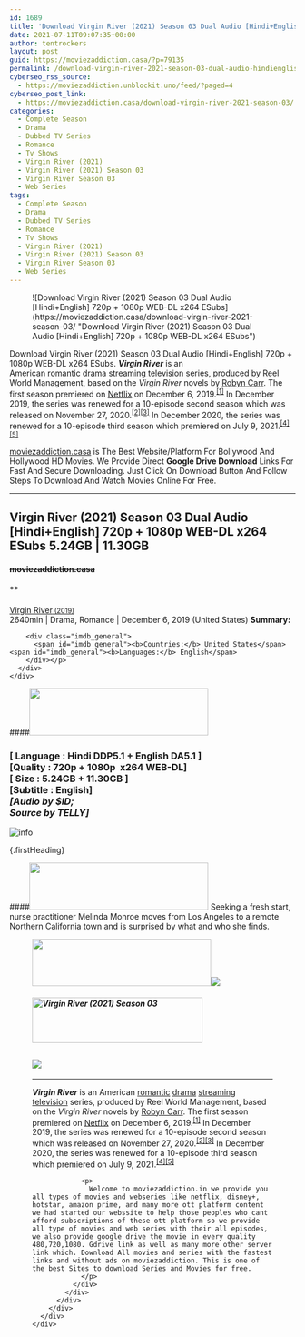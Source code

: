 ```yaml
---
id: 1689
title: 'Download Virgin River (2021) Season 03 Dual Audio [Hindi+English] 720p + 1080p WEB-DL x264 ESubs'
date: 2021-07-11T09:07:35+00:00
author: tentrockers
layout: post
guid: https://moviezaddiction.casa/?p=79135
permalink: /download-virgin-river-2021-season-03-dual-audio-hindienglish-720p-1080p-web-dl-x264-esubs/
cyberseo_rss_source:
  - https://moviezaddiction.unblockit.uno/feed/?paged=4
cyberseo_post_link:
  - https://moviezaddiction.casa/download-virgin-river-2021-season-03/
categories:
  - Complete Season
  - Drama
  - Dubbed TV Series
  - Romance
  - Tv Shows
  - Virgin River (2021)
  - Virgin River (2021) Season 03
  - Virgin River Season 03
  - Web Series
tags:
  - Complete Season
  - Drama
  - Dubbed TV Series
  - Romance
  - Tv Shows
  - Virgin River (2021)
  - Virgin River (2021) Season 03
  - Virgin River Season 03
  - Web Series
---
```

<figure class="entry-thumbnail">![Download Virgin River (2021) Season 03 Dual Audio [Hindi+English] 720p + 1080p WEB-DL x264 ESubs](https://moviezaddiction.casa/download-virgin-river-2021-season-03/ "Download Virgin River (2021) Season 03 Dual Audio [Hindi+English] 720p + 1080p WEB-DL x264 ESubs")  
</figure> 

Download Virgin River (2021) Season 03 Dual Audio [Hindi+English] 720p + 1080p WEB-DL x264 ESubs. _**Virgin River**_&nbsp;is an American&nbsp;[romantic](https://en.wikipedia.org/wiki/Romance_film "Romance film")&nbsp;[drama](https://en.wikipedia.org/wiki/Drama_(film_and_television) "Drama (film and television)")&nbsp;<a title href="https://en.wikipedia.org/wiki/Streaming_television">streaming television</a>&nbsp;series, produced by Reel World Management, based on the&nbsp;_Virgin River_&nbsp;novels by&nbsp;<a title href="https://en.wikipedia.org/wiki/Robyn_Carr">Robyn Carr</a>. The first season premiered on&nbsp;[Netflix](https://en.wikipedia.org/wiki/Netflix "Robyn Carr")&nbsp;on December 6, 2019.<sup id="cite_ref-SeriesPremiere_1-0" class="reference"><a href="https://en.wikipedia.org/wiki/Virgin_River_(TV_series)#cite_note-SeriesPremiere-1">[1]</a></sup>&nbsp;In December 2019, the series was renewed for a 10-episode second season which was released on November 27, 2020.<sup id="cite_ref-S2Renewal_2-0" class="reference"><a href="https://en.wikipedia.org/wiki/Virgin_River_(TV_series)#cite_note-S2Renewal-2">[2]</a></sup><sup id="cite_ref-S2Release_3-0" class="reference"><a href="https://en.wikipedia.org/wiki/Virgin_River_(TV_series)#cite_note-S2Release-3">[3]</a></sup>&nbsp;In December 2020, the series was renewed for a 10-episode third season which premiered on July 9, 2021.<sup id="cite_ref-S3Renewal_4-0" class="reference"><a href="https://en.wikipedia.org/wiki/Virgin_River_(TV_series)#cite_note-S3Renewal-4">[4]</a></sup><sup id="cite_ref-S3Premiere_5-0" class="reference"><a href="https://en.wikipedia.org/wiki/Virgin_River_(TV_series)#cite_note-S3Premiere-5">[5]</a></sup>

[moviezaddiction.casa](https://moviezaddiction.casa) is The Best Website/Platform For Bollywood And Hollywood HD Movies. We Provide Direct **Google Drive Download** Links For Fast And Secure Downloading. Just Click On Download Button And Follow Steps To Download And Watch Movies Online For Free.

* * *

## <span>Virgin River (2021) Season 03 Dual Audio [Hindi+English] 720p + 1080p WEB-DL x264 ESubs 5.24GB | 11.30GB</span>

#### <span>~~moviezaddiction.casa~~</span>

#### **</p> 

<div class="imdb_container">
  <div>
    <div class="imdb_dark">
      <div class="imdb_right">
        <span id="movie_title"><a href="https://www.imdb.com/title/tt9077530" target="_blank" rel="noopener">Virgin River<small> (2019)</small></a></span><br /> <span id="genres">2640min | Drama, Romance | December 6, 2019 (United States)</span> <span id="summary"><b>Summary: </b></span></p> 
        
        <div class="imdb_general">
          <span id="imdb_general"><b>Countries:</b> United States</span><span id="imdb_general"><b>Languages:</b> English</span>
        </div></p>
      </div>
    </div>
  </div>
</div>

</b></h4> 

####<img loading="lazy" class="aligncenter" src="https:///moviezaddiction.casa/wp-content/uploads/2018/02/Media-Info.png?zoom=0.8099999785423279&resize=315%2C83&ssl=1" srcset="https://moviezaddiction.casa//wp-content/uploads/2018/02/Media-Info.png?zoom=0.8999999761581421&resize=315%2C83&ssl=1" width="315" height="83" /> 

### <span><span><strong>[ Language : Hindi DDP5.1 + English DA5.1</strong>&nbsp;]</span><br /><span>[Quality : 720p + 1080p&nbsp; x264 WEB-DL]</span><br /><span>[ Size : 5.24GB + 11.30GB ]</span><br /><span>[Subtitle : English]<br /></span></span><span><em>[Audio by $ID;<br />Source by TELLY]</em></span>  
<img src="https://i.imgur.com/AusysgD.png" alt="info" usemap="#workmap" /> </p> 

<map name="workmap">
  <area alt="imdb" coords="0,0,80,40" shape="rect" href="https://www.imdb.com/title/tt9077530/" target="_blank" />
  
  <area alt="youtube" coords="100,0,180,40" shape="rect" href="https://www.youtube.com/watch?v=gUGjKGmhFZA" target="_blank" />
</map> {.firstHeading}

####<img loading="lazy" class="aligncenter" src="https://moviezaddiction.casa//wp-content/uploads/2018/02/Plot.jpeg?zoom=0.8099999785423279&resize=315%2C83&ssl=1" srcset="https://moviezaddiction.casa//wp-content/uploads/2018/02/Plot.jpeg?zoom=0.8999999761581421&resize=315%2C83&ssl=1" width="315" height="83" /> <span>Seeking a fresh start, nurse practitioner Melinda Monroe moves from Los Angeles to a remote Northern California town and is surprised by what and who she finds.</span>

<div class="wp-block-image">
  <figure class="aligncenter is-resized"><img loading="lazy" class="aligncenter" src="https://i1.wp.com/moviezaddiction.casa/wp-content/uploads/2018/02/Screenshots-Button.png?zoom=0.8099999785423279&resize=315%2C83&ssl=1" srcset="https://moviezaddiction.casa//wp-content/uploads/2018/02/Screenshots-Button.png?zoom=0.8999999761581421&resize=315%2C83&ssl=1" width="315" height="83" /><img class="aligncenter" src="https://1.bp.blogspot.com/-m17rSNV9ebg/YOqsaRdRvNI/AAAAAAAAAFM/fP_nr5SOYLYkwNAlsQeC5-3qbTnzU4bMQCLcBGAsYHQ/s16000/Virgin%2BRiver%2B%25282021%2529%2BS03E01%2B%255BWhere%2BTheres%2BSmoke%255D%2B1080p%2BWEB-DL%2Bx264%2B%255BHIndi%2BDDP5.1%2B%252B%2BEnglish%2BDA5.1%255D%2BESubs%2B%255BWww.MoviezAddiction.Casa%255D.mkv.jpg" /></p> 
  
  <h4 class="summary_text">
    <em><img loading="lazy" class="aligncenter" src="https://i2.wp.com/moviezaddiction.casa/wp-content/uploads/2018/02/Download-Button-1.png?zoom=0.8099999785423279&resize=300%2C80&ssl=1" srcset="https://i2.wp.com/moviezaddiction.casa/wp-content/uploads/2018/02/Download-Button-1.png?zoom=0.8999999761581421&resize=300%2C80&ssl=1" alt="Virgin River (2021) Season 03" width="300" height="80" /></em>
  </h4>
  
  <h2>
    <img class="aligncenter" src="https://i.imgur.com/Ds7bb.gif" />
  </h2>
  
  <hr />
  
  <div class="mod" data-md="50" data-hveid="250" data-ved="0ahUKEwi-7dnvqo7WAhXLsFQKHTILBKEQkCkI-gEoAzAn">
    <div class="_cgc kno-fb-ctx" data-hveid="251" data-ved="0ahUKEwi-7dnvqo7WAhXLsFQKHTILBKEQziAI-wEoADAn">
      <div class="r-iH9cFH0n0MiE">
        <div class="mod" data-md="50" data-hveid="228" data-ved="0ahUKEwjniJq86tTWAhULK48KHU9mChkQkCkI5AEoBDAh">
          <div class="_cgc kno-fb-ctx" data-hveid="229" data-ved="0ahUKEwjniJq86tTWAhULK48KHU9mChkQziAI5QEoADAh">
            <div class="r-iwKCMzMr_HBQ">
              <div class="overviewContainer ng-star-inserted">
                <p>
                  <i><b>Virgin River</b></i>&nbsp;is an American&nbsp;<a title="Romance film" href="https://en.wikipedia.org/wiki/Romance_film">romantic</a>&nbsp;<a title="Drama (film and television)" href="https://en.wikipedia.org/wiki/Drama_(film_and_television)">drama</a>&nbsp;<a title href="https://en.wikipedia.org/wiki/Streaming_television">streaming television</a>&nbsp;series, produced by Reel World Management, based on the&nbsp;<i>Virgin River</i>&nbsp;novels by&nbsp;<a title href="https://en.wikipedia.org/wiki/Robyn_Carr">Robyn Carr</a>. The first season premiered on&nbsp;<a title="Robyn Carr" href="https://en.wikipedia.org/wiki/Netflix">Netflix</a>&nbsp;on December 6, 2019.<sup id="cite_ref-SeriesPremiere_1-0" class="reference"><a href="https://en.wikipedia.org/wiki/Virgin_River_(TV_series)#cite_note-SeriesPremiere-1">[1]</a></sup>&nbsp;In December 2019, the series was renewed for a 10-episode second season which was released on November 27, 2020.<sup id="cite_ref-S2Renewal_2-0" class="reference"><a href="https://en.wikipedia.org/wiki/Virgin_River_(TV_series)#cite_note-S2Renewal-2">[2]</a></sup><sup id="cite_ref-S2Release_3-0" class="reference"><a href="https://en.wikipedia.org/wiki/Virgin_River_(TV_series)#cite_note-S2Release-3">[3]</a></sup>&nbsp;In December 2020, the series was renewed for a 10-episode third season which premiered on July 9, 2021.<sup id="cite_ref-S3Renewal_4-0" class="reference"><a href="https://en.wikipedia.org/wiki/Virgin_River_(TV_series)#cite_note-S3Renewal-4">[4]</a></sup><sup id="cite_ref-S3Premiere_5-0" class="reference"><a href="https://en.wikipedia.org/wiki/Virgin_River_(TV_series)#cite_note-S3Premiere-5">[5]</a></sup>
                </p>
                
                <p>
                  Welcome to moviezaddiction.in we provide you all types of movies and webseries like netflix, disney+, hotstar, amazon prime, and many more ott platform content we had started our webssite to help those peoples who cant afford subscriptions of these ott platform so we provide all type of movies and web series with their all episodes, we also provide google drive the movie in every quality 480,720,1080. Gdrive link as well as many more other server link which. Download All movies and series with the fastest links and without ads on moviezaddiction. This is one of the best Sites to download Series and Movies for free.
                </p>
              </div>
            </div>
          </div>
        </div>
      </div>
    </div>
  </div></figure>
</div>